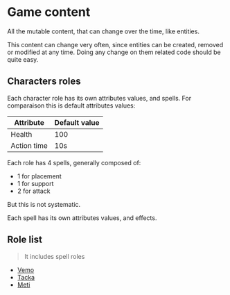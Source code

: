 
# Game content

All the mutable content, that can change over the time, like entities.

This content can change very often, since entities can be created, removed or modified at any time. Doing any change on them related code should be quite easy.

## Characters roles

Each character role has its own attributes values, and spells.
For comparaison this is default attributes values:

| Attribute | Default value |
| --- | --- |
| Health | 100 |
| Action time | 10s |

Each role has 4 spells, generally composed of:
- 1 for placement
- 1 for support
- 2 for attack

But this is not systematic.

Each spell has its own attributes values, and effects.

## Role list

> It includes spell roles

- [Vemo](./character-vemo.md)
- [Tacka](./character-tacka.md)
- [Meti](./character-meti.md)
